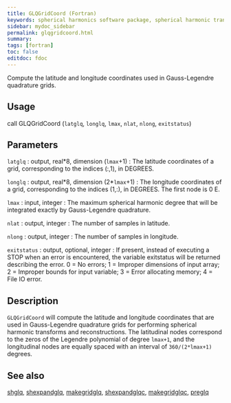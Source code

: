 ```yaml
---
title: GLQGridCoord (Fortran)
keywords: spherical harmonics software package, spherical harmonic transform, legendre functions, multitaper spectral analysis, fortran, Python, gravity, magnetic field
sidebar: mydoc_sidebar
permalink: glqgridcoord.html
summary:
tags: [fortran]
toc: false
editdoc: fdoc
---
```


Compute the latitude and longitude coordinates used in Gauss-Legendre quadrature grids.

## Usage

call GLQGridCoord (`latglq`, `longlq`, `lmax`, `nlat`, `nlong`, `exitstatus`)

## Parameters

`latglq` : output, real\*8, dimension (`lmax`+1)
:   The latitude coordinates of a grid, corresponding to the indices (:,1), in DEGREES.

`longlq` : output, real\*8, dimension (2\*`lmax`+1)
:   The longitude coordinates of a grid, corresponding to the indices (1,:), in DEGREES. The first node is 0 E.

`lmax` : input, integer
:   The maximum spherical harmonic degree that will be integrated exactly by Gauss-Legendre quadrature.

`nlat` : output, integer
:   The number of samples in latitude.

`nlong` : output, integer
:   The number of samples in longitude.

`exitstatus` : output, optional, integer
:   If present, instead of executing a STOP when an error is encountered, the variable exitstatus will be returned describing the error. 0 = No errors; 1 = Improper dimensions of input array; 2 = Improper bounds for input variable; 3 = Error allocating memory; 4 = File IO error.

## Description

`GLQGridCoord` will compute the latitude and longitude coordinates that are used in Gauss-Legendre quadrature grids for performing spherical harmonic transforms and reconstructions. The latitudinal nodes correspond to the zeros of the Legendre polynomial of degree `lmax+1`, and the longitudinal nodes are equally spaced with an interval of `360/(2*lmax+1)` degrees.

## See also

[shglq](shglq.html), [shexpandglq](shexpandglq.html), [makegridglq](makegridglq.html), [shexpandglqc](shexpandglqc.html), [makegridglqc](makegridglqc.html), [preglq](preglq.html)

